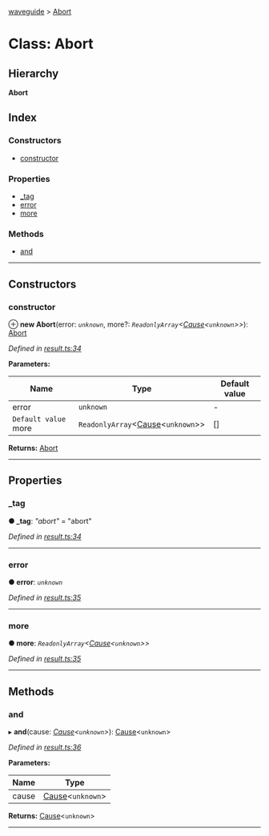 [waveguide](../README.md) > [Abort](../classes/abort.md)

# Class: Abort

## Hierarchy

**Abort**

## Index

### Constructors

* [constructor](abort.md#constructor)

### Properties

* [_tag](abort.md#_tag)
* [error](abort.md#error)
* [more](abort.md#more)

### Methods

* [and](abort.md#and)

---

## Constructors

<a id="constructor"></a>

###  constructor

⊕ **new Abort**(error: *`unknown`*, more?: *`ReadonlyArray`<[Cause](../#cause)<`unknown`>>*): [Abort](abort.md)

*Defined in [result.ts:34](https://github.com/rzeigler/waveguide/blob/79b3787/packages/waveguide/src/result.ts#L34)*

**Parameters:**

| Name | Type | Default value |
| ------ | ------ | ------ |
| error | `unknown` | - |
| `Default value` more | `ReadonlyArray`<[Cause](../#cause)<`unknown`>> |  [] |

**Returns:** [Abort](abort.md)

___

## Properties

<a id="_tag"></a>

###  _tag

**● _tag**: *"abort"* = "abort"

*Defined in [result.ts:34](https://github.com/rzeigler/waveguide/blob/79b3787/packages/waveguide/src/result.ts#L34)*

___
<a id="error"></a>

###  error

**● error**: *`unknown`*

*Defined in [result.ts:35](https://github.com/rzeigler/waveguide/blob/79b3787/packages/waveguide/src/result.ts#L35)*

___
<a id="more"></a>

###  more

**● more**: *`ReadonlyArray`<[Cause](../#cause)<`unknown`>>*

*Defined in [result.ts:35](https://github.com/rzeigler/waveguide/blob/79b3787/packages/waveguide/src/result.ts#L35)*

___

## Methods

<a id="and"></a>

###  and

▸ **and**(cause: *[Cause](../#cause)<`unknown`>*): [Cause](../#cause)<`unknown`>

*Defined in [result.ts:36](https://github.com/rzeigler/waveguide/blob/79b3787/packages/waveguide/src/result.ts#L36)*

**Parameters:**

| Name | Type |
| ------ | ------ |
| cause | [Cause](../#cause)<`unknown`> |

**Returns:** [Cause](../#cause)<`unknown`>

___

